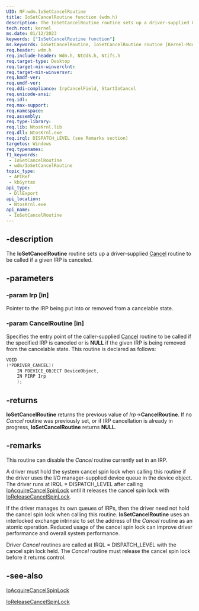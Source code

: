 ```yaml
---
UID: NF:wdm.IoSetCancelRoutine
title: IoSetCancelRoutine function (wdm.h)
description: The IoSetCancelRoutine routine sets up a driver-supplied Cancel routine to be called if a given IRP is canceled.
tech.root: kernel
ms.date: 01/12/2023
keywords: ["IoSetCancelRoutine function"]
ms.keywords: IoSetCancelRoutine, IoSetCancelRoutine routine [Kernel-Mode Driver Architecture], k104_a9ac44bc-fe8a-4392-b9f8-d9a90a03fbc0.xml, kernel.iosetcancelroutine, wdm/IoSetCancelRoutine
req.header: wdm.h
req.include-header: Wdm.h, Ntddk.h, Ntifs.h
req.target-type: Desktop
req.target-min-winverclnt:
req.target-min-winversvr: 
req.kmdf-ver: 
req.umdf-ver: 
req.ddi-compliance: IrpCancelField, StartIoCancel
req.unicode-ansi: 
req.idl: 
req.max-support: 
req.namespace: 
req.assembly: 
req.type-library: 
req.lib: NtosKrnl.lib
req.dll: NtosKrnl.exe
req.irql: DISPATCH_LEVEL (see Remarks section)
targetos: Windows
req.typenames: 
f1_keywords:
 - IoSetCancelRoutine
 - wdm/IoSetCancelRoutine
topic_type:
 - APIRef
 - kbSyntax
api_type:
 - DllExport
api_location:
 - NtosKrnl.exe
api_name:
 - IoSetCancelRoutine
---
```


## -description

The **IoSetCancelRoutine** routine sets up a driver-supplied [Cancel](/windows-hardware/drivers/ddi/wdm/nc-wdm-driver_cancel) routine to be called if a given IRP is canceled.

## -parameters

### -param Irp [in]

Pointer to the IRP being put into or removed from a cancelable state.

### -param CancelRoutine [in]

Specifies the entry point of the caller-supplied [Cancel](/windows-hardware/drivers/ddi/wdm/nc-wdm-driver_cancel) routine to be called if the specified IRP is canceled or is **NULL** if the given IRP is being removed from the cancelable state. This routine is declared as follows:

```cpp
VOID
(*PDRIVER_CANCEL)(
    IN PDEVICE_OBJECT DeviceObject,
    IN PIRP Irp
    );
```

## -returns

**IoSetCancelRoutine** returns the previous value of *Irp*->**CancelRoutine**. If no *Cancel* routine was previously set, or if IRP cancellation is already in progress, **IoSetCancelRoutine** returns **NULL**.

## -remarks

This routine can disable the *Cancel* routine currently set in an IRP.

A driver must hold the system cancel spin lock when calling this routine if the driver uses the I/O manager-supplied device queue in the device object. The driver runs at IRQL = DISPATCH_LEVEL after calling [IoAcquireCancelSpinLock](/previous-versions/windows/hardware/drivers/ff548196(v=vs.85)) until it releases the cancel spin lock with [IoReleaseCancelSpinLock](/previous-versions/windows/hardware/drivers/ff549550(v=vs.85)).

If the driver manages its own queues of IRPs, then the driver need not hold the cancel spin lock when calling this routine. **IoSetCancelRoutine** uses an interlocked exchange intrinsic to set the address of the *Cancel* routine as an atomic operation. Reduced usage of the cancel spin lock can improve driver performance and overall system performance.

Driver *Cancel* routines are called at IRQL = DISPATCH_LEVEL with the cancel spin lock held. The *Cancel* routine must release the cancel spin lock before it returns control.

## -see-also

[IoAcquireCancelSpinLock](/previous-versions/windows/hardware/drivers/ff548196(v=vs.85))

[IoReleaseCancelSpinLock](/previous-versions/windows/hardware/drivers/ff549550(v=vs.85))

